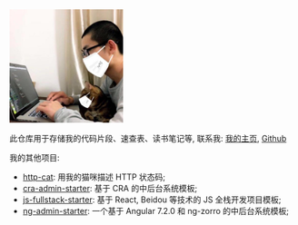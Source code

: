 <img src="./assets/avatar.jpeg" height="200">

此仓库用于存储我的代码片段、速查表、读书笔记等, 联系我: [我的主页](https://rmlzy.com), [Github](https://github.com/rmlzy)

我的其他项目:
+ [http-cat](https://www.rmlzy.com/http-cat.html): 用我的猫咪描述 HTTP 状态码;
+ [cra-admin-starter](https://github.com/fs-coder/cra-admin-starter): 基于 CRA 的中后台系统模板;
+ [js-fullstack-starter](https://github.com/fs-coder/js-fullstack-starter): 基于 React, Beidou 等技术的 JS 全栈开发项目模板;
+ [ng-admin-starter](https://github.com/fs-coder/): 一个基于 Angular 7.2.0 和 ng-zorro 的中后台系统模板;

